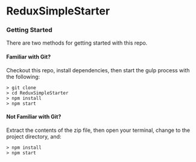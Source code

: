# ReduxSimpleStarter



### Getting Started

There are two methods for getting started with this repo.

#### Familiar with Git?
Checkout this repo, install dependencies, then start the gulp process with the following:

```
> git clone 
> cd ReduxSimpleStarter
> npm install
> npm start
```

#### Not Familiar with Git?
  Extract the contents of the zip file, then open your terminal, change to the project directory, and:

```
> npm install
> npm start
```
